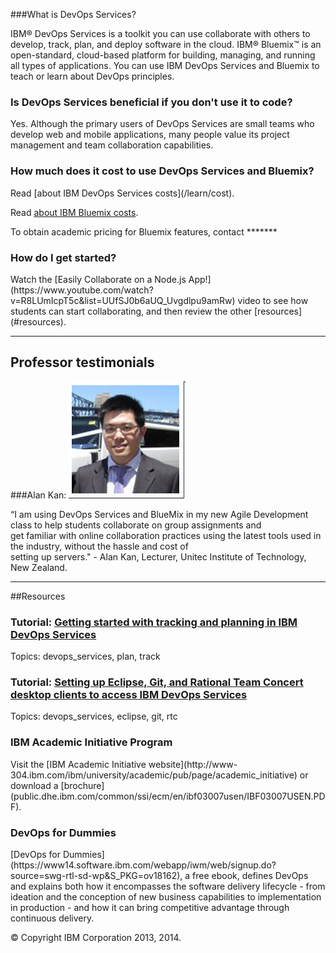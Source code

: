 
###What is DevOps Services?
<space>
 
<space>
IBM&reg; DevOps Services is a toolkit you can use collaborate with others to develop, track, plan, and deploy software in the cloud.
IBM&reg; Bluemix&trade; is an open-standard, cloud-based platform for building, managing, and running all types of applications.
You can use IBM DevOps Services and Bluemix to teach or learn about DevOps principles.

### Is DevOps Services beneficial if you don't use it to code?
<space>
 
<space>
Yes. Although the primary users of DevOps Services are small teams who develop web and mobile applications, many people value its project management and team 
collaboration capabilities.

### How much does it cost to use DevOps Services and Bluemix? 
<space>
 
<space>
Read [about IBM DevOps Services costs](/learn/cost).

Read [about IBM Bluemix costs](https://ace.ng.bluemix.net/#/pricing).

To obtain academic pricing for Bluemix features, contact *******

### How do I get started?
<space>
 
<space>
Watch the [Easily Collaborate on a Node.js App!](https://www.youtube.com/watch?v=R8LUmIcpT5c&list=UUfSJ0b6aUQ_Uvgdlpu9amRw) video to see how 
students can start collaborating, and then review the other [resources](#resources).

--- 
 
<a name="testimonials"></a> 
## Professor testimonials

###Alan Kan: 
![Alan Kan](images/alankan.png) 
 
“I am using DevOps Services and BlueMix in my new Agile Development class to help students collaborate on group assignments and  
get familiar with online collaboration practices using the latest tools used in the industry, without the hassle and cost of  
setting up servers."  - Alan Kan, Lecturer, Unitec Institute of Technology, New Zealand.   

---

<a name="resources"></a>
##Resources

### Tutorial: [Getting started with tracking and planning in IBM DevOps Services](/tutorials/trackplan)  
Topics: devops_services, plan, track

### Tutorial: [Setting up Eclipse, Git, and Rational Team Concert desktop clients to access IBM DevOps Services](/tutorials/clients) 
Topics: devops_services, eclipse, git, rtc

### IBM Academic Initiative Program
<space>
 
<space>
Visit the [IBM Academic Initiative website](http://www-304.ibm.com/ibm/university/academic/pub/page/academic_initiative) or 
download a [brochure](public.dhe.ibm.com/common/ssi/ecm/en/ibf03007usen/IBF03007USEN.PDF).

### DevOps for Dummies
<space>
 
<space>
[DevOps for Dummies](https://www14.software.ibm.com/webapp/iwm/web/signup.do?source=swg-rtl-sd-wp&S_PKG=ov18162), a free ebook,
 defines DevOps and explains both how it encompasses the software delivery lifecycle - 
from ideation and the conception of new business capabilities to implementation in production - and how it can bring
competitive advantage through continuous delivery.  


&copy; Copyright IBM Corporation 2013, 2014.